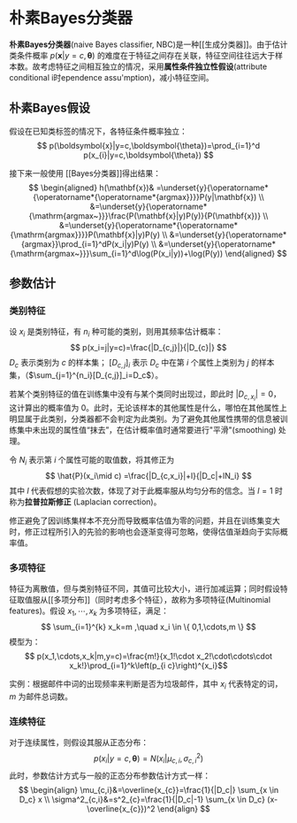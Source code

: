 # 朴素Bayes分类器

**朴素Bayes分类器**(naive Bayes classifier, NBC)是一种[[生成分类器]]。由于估计类条件概率 $p(\boldsymbol{x}|y=c,\boldsymbol{\theta})$ 的难度在于特征之间存在关联，特征空间往往远大于样本数。故考虑特征之间相互独立的情况，采用**属性条件独立性假设**(attribute conditional i时ependence assu'mption)，减小特征空间。

## 朴素Bayes假设

假设在已知类标签的情况下，各特征条件概率独立：
$$ p(\boldsymbol{x}|y=c,\boldsymbol{\theta})=\prod_{i=1}^d p(x_{i}|y=c,\boldsymbol{\theta}) $$

接下来一般使用 [[Bayes分类器]]得出结果：
$$ 
\begin{aligned}
h(\mathbf{x})& =\underset{y}{\operatorname*{\operatorname*{\operatorname*{argmax}}}}P(y|\mathbf{x})  \\
&=\underset{y}{\operatorname*{\mathrm{argmax~}}}\frac{P(\mathbf{x}|y)P(y)}{P(\mathbf{x})} \\
&=\underset{y}{\operatorname*{\operatorname*{\mathrm{argmax}}}}P(\mathbf{x}|y)P(y) \\
&=\underset{y}{\operatorname*{argmax}}\prod_{i=1}^dP(x_i|y)P(y) \\
&=\underset{y}{\operatorname*{\mathrm{argmax~}}}\sum_{i=1}^d\log(P(x_i|y))+\log(P(y))
\end{aligned} 
$$

## 参数估计

### 类别特征

设 $x_i$ 是类别特征，有 $n_i$ 种可能的类别，则用其频率估计概率：
$$ p(x_i=j|y=c)=\frac{|D_{c,j}|}{|D_{c}|} $$
$D_c$ 表示类别为 $c$ 的样本集； $[D_{c,j}]_i$ 表示 $D_c$ 中在第 $i$ 个属性上类别为 $j$ 的样本集，（$\sum_{j=1}^{n_i}[D_{c,j}]_i=D_c$）。

若某个类别特征的值在训练集中没有与某个类同时出现过，即此时 $|D_{c,x_i}|=0$，这计算出的概率值为 $0$。此时，无论该样本的其他属性是什么，哪怕在其他属性上明显属于此类别，分类器都不会判定为此类别。为了避免其他属性携带的信息被训练集中未出现的属性值“抹去”，在估计概率值时通常要进行"平滑"(smoothing) 处理。

令 $N_{i}$ 表示第 $i$ 个属性可能的取值数，将其修正为
$$ \hat{P}(x_i\mid c) =\frac{|D_{c,x_i}|+l}{|D_c|+lN_i}  $$
其中 $l$ 代表假想的实验次数，体现了对于此概率服从均匀分布的信念。当 $l=1$ 时称为**拉普拉斯修正** (Laplacian correction)。

修正避免了因训练集样本不充分而导致概率估值为零的问题，并且在训练集变大时，修正过程所引入的先验的影响也会逐渐变得可忽略，使得估值渐趋向于实际概率值。

### 多项特征

特征为离散值，但与类别特征不同，其值可比较大小，进行加减运算；同时假设特征取值服从[[多项分布]]（同时考虑多个特征），故称为多项特征(Multinomial features)。假设 $x_1,\cdots,x_k$ 为多项特征，满足：
$$ \sum_{i=1}^{k} x_k=m ,\quad x_i \in \{ 0,1,\cdots,m \} $$
模型为：
$$ p(x_1,\cdots,x_k|m,y=c)=\frac{m!}{x_1!\cdot x_2!\cdot\cdots\cdot x_k!}\prod_{i=1}^k\left(p_{i c}\right)^{x_i}$$


实例：根据邮件中词的出现频率来判断是否为垃圾邮件，其中 $x_i$ 代表特定的词，$m$ 为邮件总词数。




### 连续特征

对于连续属性，则假设其服从正态分布：
$$ p(x_{i}|y=c,\boldsymbol{\theta})=N(x_{i}|\mu_{c,i},\sigma^2_{c,i})$$
此时，参数估计方式与一般的正态分布参数估计方式一样：
$$ \begin{align}
\mu_{c,i}&=\overline{x_{c}}=\frac{1}{|D_c|} \sum_{x \in D_c} x \\
\sigma^2_{c,i}&=s^2_{c}=\frac{1}{|D_c|-1} \sum_{x \in D_c} (x-\overline{x_{c}})^2
\end{align} $$




